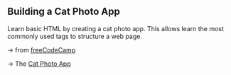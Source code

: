 ## Building a Cat Photo App

Learn basic HTML by creating a cat photo app. This allows learn the most commonly used tags to structure a web page.

&rarr; from [freeCodeCamp](https://www.freecodecamp.org/learn/2022/responsive-web-design/)

&rarr; The [Cat Photo App]( https://fdromer.github.io/building_a_cat_photo_app/)